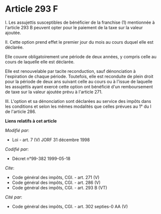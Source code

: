 # Article 293 F

I. Les assujettis susceptibles de bénéficier de la franchise (1) mentionnée à l'article 293 B peuvent opter pour le paiement
de la taxe sur la valeur ajoutée. 

II. Cette option prend effet le premier jour du mois au cours duquel elle est déclarée. 

Elle couvre obligatoirement une période de deux années, y compris celle au cours de laquelle elle est déclarée. 

Elle est renouvelable par tacite reconduction, sauf dénonciation à l'expiration de chaque période. Toutefois, elle est
reconduite de plein droit pour la période de deux ans suivant celle au cours ou à l'issue de laquelle les assujettis ayant
exercé cette option ont bénéficié d'un remboursement de taxe sur la valeur ajoutée prévu à l'article 271. 

III. L'option et sa dénonciation sont déclarées au service des impôts dans les conditions et selon les mêmes modalités que
celles prévues au 1° du I de l'article 286.

**Liens relatifs à cet article**

_Modifié par_:

  - Loi - art. 7 (V) JORF 31 décembre 1998

_Codifié par_:

  - Décret n°99-382 1999-05-18

_Cite_:

  - Code général des impôts, CGI. - art. 271 (V)
  - Code général des impôts, CGI. - art. 286 (V)
  - Code général des impôts, CGI. - art. 293 B (VT)

_Cité par_:

  - Code général des impôts, CGI. - art. 302 septies-0 AA (V)
